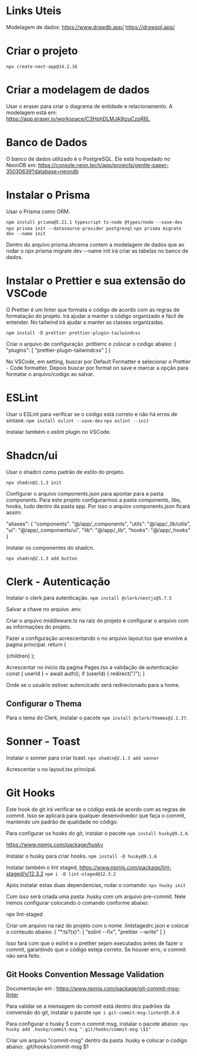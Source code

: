# Links Uteis

Modelagem de dados:
https://www.drawdb.app/
https://drawsql.app/

# Criar o projeto

`npx create-next-app@14.2.16`

# Criar a modelagem de dados

Usar o eraser para criar o diagrama de entidade e relacionamento.
A modelagem está em: https://app.eraser.io/workspace/C3HphDLMJA9jzuCzqR6L

# Banco de Dados

O banco de dados utilizado é o PostgreSQL.
Ele está hospedado no NeonDB em: https://console.neon.tech/app/projects/gentle-paper-35030639?database=neondb

# Instalar o Prisma

Usar o Prisma como ORM.

`npm install prisma@5.21.1 typescript ts-node @types/node --save-dev`
`npx prisma init --datasource-provider postgresql`
`npx prisma migrate dev --name init`

Dentro do arquivo prisma.shcema contem a modelagem de dados que ao rodar o npx prisma migrate dev --name init irá criar as tabelas no banco de dados.

# Instalar o Prettier e sua extensão do VSCode

O Prettier é um linter que formata o código de acordo com as regras de formatação do projeto. Irá ajudar a manter o código organizado e fácil de entender. No tailwind irá ajudar a manter as classes organizadas.

`npm install -D prettier prettier-plugin-tailwindcss`

Criar o arquivo de configuração .prittierrc e colocar o codigo abaixo:
{
"plugins": [
"prettier-plugin-tailwindcss"
]
}

No VSCode, em setting, buscar por Default Formatter e selecionar o Prettier - Code formatter. Depois buscar por format on save e marcar a opção para formatar o arquivo/codigo ao salvar.

# ESLint

Usar o ESLint para verificar se o código está correto e não há erros de sintaxe.
`npm install eslint --save-dev`
`npx eslint --init`

Instalar também o eslint plugin no VSCode.

# Shadcn/ui

Usar o shadcn como padrão de estilo do projeto.

`npx shadcn@2.1.3 init`

Configurar o arquivo components.json para apontar para a pasta components.
Para este projeto configurarmos a pasta components, libs, hooks, tudo dentro da pasta app. Por isso o arquiov components.json ficará assim:

"aliases": {
"components": "@/app/\_components",
"utils": "@/app/\_lib/utils",
"ui": "@/app/\_components/ui",
"lib": "@/app/\_lib",
"hooks": "@/app/\_hooks"
}

Instalar os componentes do shadcn.

`npx shadcn@2.1.3 add button`

# Clerk - Autenticação

Instalar o clerk para autenticação.
`npm install @clerk/nextjs@5.7.5`

Salvar a chave no arquivo .env.

Criar o arquivo middleware.ts na raiz do projeto e configurar o arquivo com as informações do projeto.

Fazer a configuração acrescentando o <ClerkProvider> no arquivo layout.tsx que envolve a pagina principal.
return (

<html lang="en">
<body
className={`${geistSans.variable} ${geistMono.variable} dark antialiased`} >
<ClerkProvider>{children}</ClerkProvider>
</body>
</html>
);

Acrescentar no inicio da pagina Pages.tsx a validação de autenticação:
const { userId } = await auth();
if (userId) {
redirect("/");
}

Onde se o usuário estiver autencicado será redirecionado para a home.

## Configurar o Thema

Para o tema do Clerk, instalar o pacote `npm install @clerk/themes@2.1.37`.

# Sonner - Toast

Instalar o sonner para criar toast.
`npx shadcn@2.1.3 add sonner`

Acrescentar o <Toaster /> no layout.tsx principal.

# Git Hooks

Este hook do git irá verificar se o código está de acordo com as regras de commit. Isso se aplicará para qualquer desenvolvedor que faça o commit, mantendo um padrão de qualidade no código.

Para configurar os hooks do git, instalar o pacote `npm install husky@9.1.6`.

https://www.npmjs.com/package/husky

Instalar o husky para criar hooks.
`npm install -D husky@9.1.6`

Instalar também o lint staged, https://www.npmjs.com/package/lint-staged/v/12.3.2
`npm i -D lint-staged@12.3.2`

Após instalar estas duas dependencias, rodar o comando:
`npx husky init`

Com isso será criada uma pasta .husky com um arquivo pre-commit.
Nele iremos configurar colocando o comando conforme abaixo:

npx lint-staged

Criar um arquivo na raiz do projeto com o nome .lintstagedrc.json e colocar o conteudo abaixo:
{
"\*.ts?(x)": [
"eslint --fix",
"prettier --write"
]
}

Isso fará com que o eslint e o prettier sejam executados antes de fazer o commit, garantindo que o código esteja correto.
Se houver erro, o commit não será feito.

## Git Hooks Convention Message Validation

Documentação em : https://www.npmjs.com/package/git-commit-msg-linter

Para validar se a mensagem do commit está dentro dos padrões da convensão do git,
instalar o pacote `npm i git-commit-msg-linter@5.0.8`

Para configurar o husky 5 com o commit msg, instalar o pacote abaixo:
`npx husky add .husky/commit-msg ".git/hooks/commit-msg \$1"`

Criar um arquivo "commit-msg" dentro da pasta .husky e colocar o codigo abaixo:
.git/hooks/commit-msg $1
